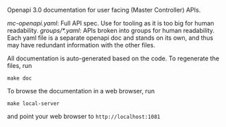 Openapi 3.0 documentation for user facing (Master Controller) APIs.

_mc-openapi.yaml_: Full API spec. Use for tooling as it is too big for human readability.
_groups/*.yaml_: APIs broken into groups for human readability. Each yaml file is a separate openapi doc and stands on its own, and thus may have redundant information with the other files.

All documentation is auto-generated based on the code. To regenerate the files, run

```
make doc
```

To browse the documentation in a web browser, run

```
make local-server
```

and point your web browser to `http://localhost:1081`

